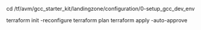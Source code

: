 cd /tf/avm/gcc_starter_kit/landingzone/configuration/0-setup_gcc_dev_env

terraform init -reconfigure
terraform plan
terraform apply -auto-approve
